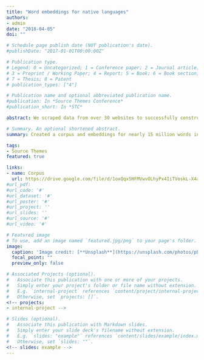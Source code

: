 ```yaml
---
title: "Word embeddings for native languages"
authors:
- admin
date: "2018-04-05"
doi: ""

# Schedule page publish date (NOT publication's date).
#publishDate: "2017-01-01T00:00:00Z"

# Publication type.
# Legend: 0 = Uncategorized; 1 = Conference paper; 2 = Journal article;
# 3 = Preprint / Working Paper; 4 = Report; 5 = Book; 6 = Book section;
# 7 = Thesis; 8 = Patent
# publication_types: ["4"]

# Publication name and optional abbreviated publication name.
#publication: In *Source Themes Conference*
#publication_short: In *STC*

abstract: We scraped data from over 30 websites to successfully construct a corpus of nearly 15 million words in the Indian native language Malayalam. We performed a comparative study on the effectiveness of existing word2vec models on the corpus. We dveloped custom metrics and test cases in Malayalam for model evaluation.

# Summary. An optional shortened abstract.
summary: Created a corpus and embeddings for nearly 15 million words in the Indian native language Malayalam.

tags:
- Source Themes
featured: true

links:
- name: Corpus
  url: https://drive.google.com/file/d/1oxQqx5HFMVwvOLhyPx4IiTVoskL-X4am/view?usp=sharing
#url_pdf: 
#url_code: '#'
#url_dataset: '#'
#url_poster: '#'
#url_project: ''
#url_slides: ''
#url_source: '#'
#url_video: '#'

# Featured image
# To use, add an image named `featured.jpg/png` to your page's folder. 
image:
  caption: 'Image credit: [**Unsplash**](https://unsplash.com/photos/pLCdAaMFLTE)'
  focal_point: ""
  preview_only: false

# Associated Projects (optional).
#   Associate this publication with one or more of your projects.
#   Simply enter your project's folder or file name without extension.
#   E.g. `internal-project` references `content/project/internal-project/index.md`.
#   Otherwise, set `projects: []`.
<!-- projects:
- internal-project -->

# Slides (optional).
#   Associate this publication with Markdown slides.
#   Simply enter your slide deck's filename without extension.
#   E.g. `slides: "example"` references `content/slides/example/index.md`.
#   Otherwise, set `slides: ""`.
<!-- slides: example -->
---
```


<!-- {{% alert note %}}
Click the *Cite* button above to demo the feature to enable visitors to import publication metadata into their reference management software.
{{% /alert %}}

{{% alert note %}}
Click the *Slides* button above to demo Academic's Markdown slides feature.
{{% /alert %}}

Supplementary notes can be added here, including [code and math](https://sourcethemes.com/academic/docs/writing-markdown-latex/).

 -->